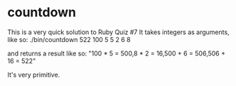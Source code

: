 # countdown
This is a very quick solution to Ruby Quiz #7
It takes integers as arguments, like so:
./bin/countdown  522 100 5 5 2 6 8

and returns a result like so:
"100 * 5 = 500,8 * 2 = 16,500 + 6 = 506,506 + 16 = 522"

It's very primitive.

